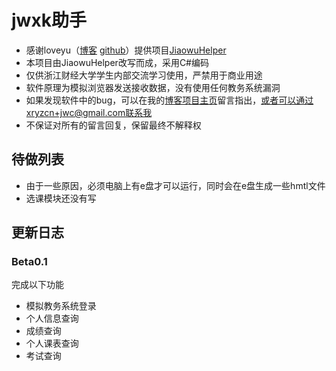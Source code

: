# jwxk助手

- 感谢loveyu（[博客](https://www.loveyu.org/) [github](https://github.com/loveyu)）提供项目[JiaowuHelper](https://github.com/loveyu/JiaowuHelper)
- 本项目由JiaowuHelper改写而成，采用C#编码
- 仅供浙江财经大学学生内部交流学习使用，严禁用于商业用途
- 软件原理为模拟浏览器发送接收数据，没有使用任何教务系统漏洞
- 如果发现软件中的bug，可以在我的[博客项目主页](http://www.xiang578.com/jwc/)留言指出，或者可以通过xryzcn+jwc@gmail.com联系我
- 不保证对所有的留言回复，保留最终不解释权


## 待做列表
- 由于一些原因，必须电脑上有e盘才可以运行，同时会在e盘生成一些hmtl文件
- 选课模块还没有写

## 更新日志

### Beta0.1

完成以下功能
- 模拟教务系统登录
- 个人信息查询
- 成绩查询
- 个人课表查询
- 考试查询
